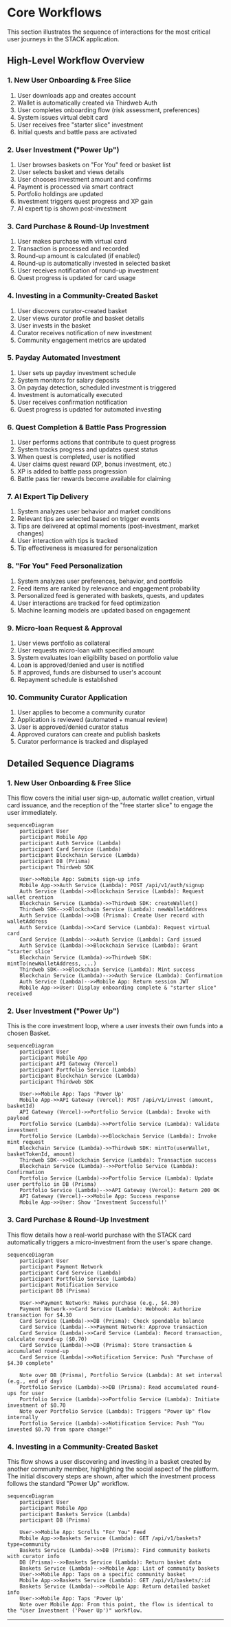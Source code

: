 # **Core Workflows**

This section illustrates the sequence of interactions for the most critical user journeys in the STACK application.

## **High-Level Workflow Overview**

### **1. New User Onboarding & Free Slice**
1. User downloads app and creates account
2. Wallet is automatically created via Thirdweb Auth
3. User completes onboarding flow (risk assessment, preferences)
4. System issues virtual debit card
5. User receives free "starter slice" investment
6. Initial quests and battle pass are activated

### **2. User Investment ("Power Up")**
1. User browses baskets on "For You" feed or basket list
2. User selects basket and views details
3. User chooses investment amount and confirms
4. Payment is processed via smart contract
5. Portfolio holdings are updated
6. Investment triggers quest progress and XP gain
7. AI expert tip is shown post-investment

### **3. Card Purchase & Round-Up Investment**
1. User makes purchase with virtual card
2. Transaction is processed and recorded
3. Round-up amount is calculated (if enabled)
4. Round-up is automatically invested in selected basket
5. User receives notification of round-up investment
6. Quest progress is updated for card usage

### **4. Investing in a Community-Created Basket**
1. User discovers curator-created basket
2. User views curator profile and basket details
3. User invests in the basket
4. Curator receives notification of new investment
5. Community engagement metrics are updated

### **5. Payday Automated Investment**
1. User sets up payday investment schedule
2. System monitors for salary deposits
3. On payday detection, scheduled investment is triggered
4. Investment is automatically executed
5. User receives confirmation notification
6. Quest progress is updated for automated investing

### **6. Quest Completion & Battle Pass Progression**
1. User performs actions that contribute to quest progress
2. System tracks progress and updates quest status
3. When quest is completed, user is notified
4. User claims quest reward (XP, bonus investment, etc.)
5. XP is added to battle pass progression
6. Battle pass tier rewards become available for claiming

### **7. AI Expert Tip Delivery**
1. System analyzes user behavior and market conditions
2. Relevant tips are selected based on trigger events
3. Tips are delivered at optimal moments (post-investment, market changes)
4. User interaction with tips is tracked
5. Tip effectiveness is measured for personalization

### **8. "For You" Feed Personalization**
1. System analyzes user preferences, behavior, and portfolio
2. Feed items are ranked by relevance and engagement probability
3. Personalized feed is generated with baskets, quests, and updates
4. User interactions are tracked for feed optimization
5. Machine learning models are updated based on engagement

### **9. Micro-loan Request & Approval**
1. User views portfolio as collateral
2. User requests micro-loan with specified amount
3. System evaluates loan eligibility based on portfolio value
4. Loan is approved/denied and user is notified
5. If approved, funds are disbursed to user's account
6. Repayment schedule is established

### **10. Community Curator Application**
1. User applies to become a community curator
2. Application is reviewed (automated + manual review)
3. User is approved/denied curator status
4. Approved curators can create and publish baskets
5. Curator performance is tracked and displayed

## **Detailed Sequence Diagrams**

### **1. New User Onboarding & Free Slice**

This flow covers the initial user sign-up, automatic wallet creation, virtual card issuance, and the reception of the "free starter slice" to engage the user immediately.

```mermaid
sequenceDiagram
    participant User
    participant Mobile App
    participant Auth Service (Lambda)
    participant Card Service (Lambda)
    participant Blockchain Service (Lambda)
    participant DB (Prisma)
    participant Thirdweb SDK

    User->>Mobile App: Submits sign-up info
    Mobile App->>Auth Service (Lambda): POST /api/v1/auth/signup
    Auth Service (Lambda)->>Blockchain Service (Lambda): Request wallet creation
    Blockchain Service (Lambda)->>Thirdweb SDK: createWallet()
    Thirdweb SDK-->>Blockchain Service (Lambda): newWalletAddress
    Auth Service (Lambda)->>DB (Prisma): Create User record with walletAddress
    Auth Service (Lambda)->>Card Service (Lambda): Request virtual card
    Card Service (Lambda)-->>Auth Service (Lambda): Card issued
    Auth Service (Lambda)->>Blockchain Service (Lambda): Grant "starter slice"
    Blockchain Service (Lambda)->>Thirdweb SDK: mintTo(newWalletAddress, ...)
    Thirdweb SDK-->>Blockchain Service (Lambda): Mint success
    Blockchain Service (Lambda)-->>Auth Service (Lambda): Confirmation
    Auth Service (Lambda)-->>Mobile App: Return session JWT
    Mobile App->>User: Display onboarding complete & "starter slice" received
```

### **2. User Investment ("Power Up")**

This is the core investment loop, where a user invests their own funds into a chosen Basket.

```mermaid
sequenceDiagram
    participant User
    participant Mobile App
    participant API Gateway (Vercel)
    participant Portfolio Service (Lambda)
    participant Blockchain Service (Lambda)
    participant Thirdweb SDK

    User->>Mobile App: Taps 'Power Up'
    Mobile App->>API Gateway (Vercel): POST /api/v1/invest (amount, basketId)
    API Gateway (Vercel)->>Portfolio Service (Lambda): Invoke with payload
    Portfolio Service (Lambda)->>Portfolio Service (Lambda): Validate investment
    Portfolio Service (Lambda)->>Blockchain Service (Lambda): Invoke mint request
    Blockchain Service (Lambda)->>Thirdweb SDK: mintTo(userWallet, basketTokenId, amount)
    Thirdweb SDK-->>Blockchain Service (Lambda): Transaction success
    Blockchain Service (Lambda)-->>Portfolio Service (Lambda): Confirmation
    Portfolio Service (Lambda)->>Portfolio Service (Lambda): Update user portfolio in DB (Prisma)
    Portfolio Service (Lambda)-->>API Gateway (Vercel): Return 200 OK
    API Gateway (Vercel)-->>Mobile App: Success response
    Mobile App->>User: Show 'Investment Successful!'
```

### **3. Card Purchase & Round-Up Investment**

This flow details how a real-world purchase with the STACK card automatically triggers a micro-investment from the user's spare change.

```mermaid
sequenceDiagram
    participant User
    participant Payment Network
    participant Card Service (Lambda)
    participant Portfolio Service (Lambda)
    participant Notification Service
    participant DB (Prisma)

    User->>Payment Network: Makes purchase (e.g., $4.30)
    Payment Network->>Card Service (Lambda): Webhook: Authorize transaction for $4.30
    Card Service (Lambda)->>DB (Prisma): Check spendable balance
    Card Service (Lambda)-->>Payment Network: Approve transaction
    Card Service (Lambda)->>Card Service (Lambda): Record transaction, calculate round-up ($0.70)
    Card Service (Lambda)->>DB (Prisma): Store transaction & accumulated round-up
    Card Service (Lambda)->>Notification Service: Push "Purchase of $4.30 complete"

    Note over DB (Prisma), Portfolio Service (Lambda): At set interval (e.g., end of day)
    Portfolio Service (Lambda)->>DB (Prisma): Read accumulated round-ups for user
    Portfolio Service (Lambda)->>Portfolio Service (Lambda): Initiate investment of $0.70
    Note over Portfolio Service (Lambda): Triggers "Power Up" flow internally
    Portfolio Service (Lambda)->>Notification Service: Push "You invested $0.70 from spare change!"
```

### **4. Investing in a Community-Created Basket**

This flow shows a user discovering and investing in a basket created by another community member, highlighting the social aspect of the platform. The initial discovery steps are shown, after which the investment process follows the standard "Power Up" workflow.

```mermaid
sequenceDiagram
    participant User
    participant Mobile App
    participant Baskets Service (Lambda)
    participant DB (Prisma)

    User->>Mobile App: Scrolls "For You" Feed
    Mobile App->>Baskets Service (Lambda): GET /api/v1/baskets?type=community
    Baskets Service (Lambda)->>DB (Prisma): Find community baskets with curator info
    DB (Prisma)-->>Baskets Service (Lambda): Return basket data
    Baskets Service (Lambda)-->>Mobile App: List of community baskets
    User->>Mobile App: Taps on a specific community basket
    Mobile App->>Baskets Service (Lambda): GET /api/v1/baskets/:id
    Baskets Service (Lambda)-->>Mobile App: Return detailed basket info
    User->>Mobile App: Taps 'Power Up'
    Note over Mobile App: From this point, the flow is identical to the "User Investment ('Power Up')" workflow.
```

-----
